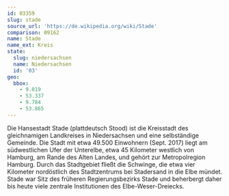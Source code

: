 ```yaml
---
id: 03359
slug: stade
source_url: 'https://de.wikipedia.org/wiki/Stade'
comparison: 09162
name: Stade
name_ext: Kreis
state:
  slug: niedersachsen
  name: Niedersachsen
  id: '03'
geo:
  bbox:
    - 9.019
    - 53.337
    - 9.784
    - 53.865
---
```


Die Hansestadt Stade (plattdeutsch Stood) ist die Kreisstadt des gleichnamigen Landkreises in Niedersachsen und eine selbständige Gemeinde. Die Stadt mit etwa 49.500 Einwohnern (Sept. 2017) liegt am südwestlichen Ufer der Unterelbe, etwa 45 Kilometer westlich von Hamburg, am Rande des Alten Landes, und gehört zur Metropolregion Hamburg. Durch das Stadtgebiet fließt die Schwinge, die etwa vier Kilometer nordöstlich des Stadtzentrums bei Stadersand in die Elbe mündet. Stade war Sitz des früheren Regierungsbezirks Stade und beherbergt daher bis heute viele zentrale Institutionen des Elbe-Weser-Dreiecks.
